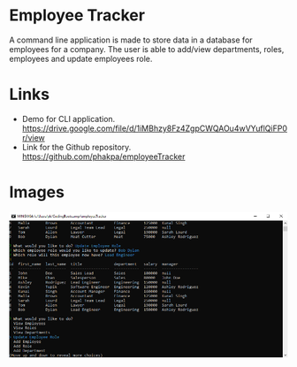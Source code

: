 # Employee Tracker

A command line application is made to store data in a database for employees for a company. The user is able to add/view departments, roles, employees and update employees role.

# Links

- Demo for CLI application. https://drive.google.com/file/d/1iMBhzy8Fz4ZgpCWQAOu4wVYuflQiFP0r/view
- Link for the Github repository. https://github.com/phakpa/employeeTracker

# Images

![](./images/employeeTrack.PNG)
